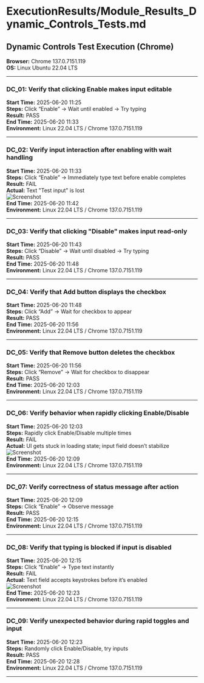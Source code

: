 # ExecutionResults/Module_Results_Dynamic_Controls_Tests.md

## Dynamic Controls Test Execution (Chrome)

**Browser:** Chrome 137.0.7151.119  
**OS:** Linux Ubuntu 22.04 LTS

---

### DC_01: Verify that clicking Enable makes input editable 
**Start Time:** 2025-06-20 11:25  
**Steps:** Click “Enable” → Wait until enabled → Try typing  
**Result:** PASS  
**End Time:** 2025-06-20 11:33  
**Environment:** Linux 22.04 LTS / Chrome 137.0.7151.119

---

### DC_02: Verify input interaction after enabling with wait handling 
**Start Time:** 2025-06-20 11:33  
**Steps:** Click “Enable” → Immediately type text before enable completes  
**Result:** FAIL  
**Actual:** Text "Test input" is lost  
![Screenshot](/TheInternetTesting/ExecutionResults/Screenshots/DC_02_fail.png)  
**End Time:** 2025-06-20 11:42  
**Environment:** Linux 22.04 LTS / Chrome 137.0.7151.119

---

### DC_03: Verify that clicking "Disable" makes input read-only 
**Start Time:** 2025-06-20 11:43  
**Steps:** Click “Disable” → Wait until disabled → Try typing  
**Result:** PASS  
**End Time:** 2025-06-20 11:48  
**Environment:** Linux 22.04 LTS / Chrome 137.0.7151.119

---

### DC_04: Verify that Add button displays the checkbox 
**Start Time:** 2025-06-20 11:48  
**Steps:** Click “Add” → Wait for checkbox to appear  
**Result:** PASS  
**End Time:** 2025-06-20 11:56  
**Environment:** Linux 22.04 LTS / Chrome 137.0.7151.119

---

### DC_05: Verify that Remove button deletes the checkbox 
**Start Time:** 2025-06-20 11:56  
**Steps:** Click “Remove” → Wait for checkbox to disappear  
**Result:** PASS  
**End Time:** 2025-06-20 12:03  
**Environment:** Linux 22.04 LTS / Chrome 137.0.7151.119

---

### DC_06: Verify behavior when rapidly clicking Enable/Disable 
**Start Time:** 2025-06-20 12:03  
**Steps:** Rapidly click Enable/Disable multiple times  
**Result:** FAIL  
**Actual:** UI gets stuck in loading state; input field doesn’t stabilize  
![Screenshot](/TheInternetTesting/ExecutionResults/Screenshots/DC_06_fail.png)  
**End Time:** 2025-06-20 12:09  
**Environment:** Linux 22.04 LTS / Chrome 137.0.7151.119

---

### DC_07: Verify correctness of status message after action 
**Start Time:** 2025-06-20 12:09  
**Steps:** Click “Enable” → Observe message  
**Result:** PASS  
**End Time:** 2025-06-20 12:15  
**Environment:** Linux 22.04 LTS / Chrome 137.0.7151.119

---

### DC_08: Verify that typing is blocked if input is disabled 
**Start Time:** 2025-06-20 12:15  
**Steps:** Click “Enable” → Type text instantly  
**Result:** FAIL  
**Actual:** Text field accepts keystrokes before it’s enabled  
![Screenshot](/TheInternetTesting/ExecutionResults/Screenshots/DC_08_fail.png)  
**End Time:** 2025-06-20 12:23  
**Environment:** Linux 22.04 LTS / Chrome 137.0.7151.119

---

### DC_09: Verify unexpected behavior during rapid toggles and input 
**Start Time:** 2025-06-20 12:23  
**Steps:** Randomly click Enable/Disable, try inputs  
**Result:** PASS  
**End Time:** 2025-06-20 12:28  
**Environment:** Linux 22.04 LTS / Chrome 137.0.7151.119

---
